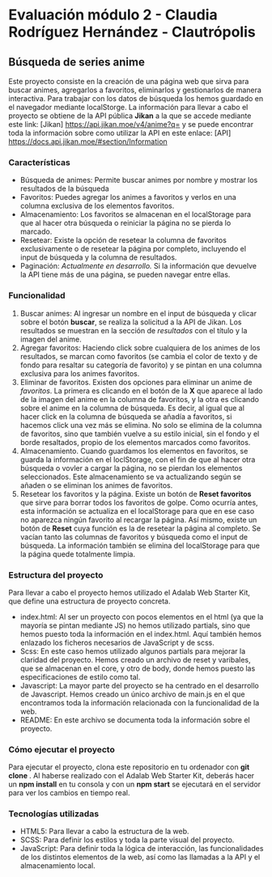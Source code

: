 # Evaluación módulo 2 - Claudia Rodríguez Hernández - Clautrópolis

## Búsqueda de series anime

Este proyecto consiste en la creación de una página web que sirva para buscar animes, agregarlos a favoritos, eliminarlos y gestionarlos de manera interactiva. Para trabajar con los datos de búsqueda los hemos guardado en el navegador mediante localStorge.
La información para llevar a cabo el proyecto se obtiene de la API pública **Jikan** a la que se accede mediante este link: [Jikan] https://api.jikan.moe/v4/anime?q= y se puede encontrar toda la información sobre como utilizar la API en este enlace: [API] https://docs.api.jikan.moe/#section/Information

### Características
* Búsqueda de animes: Permite buscar animes por nombre y mostrar los resultados de la búsqueda
* Favoritos: Puedes agregar los animes a favoritos y verlos en una columna exclusiva de los elementos favoritos.
* Almacenamiento: Los favoritos se almacenan en el localStorage para que al hacer otra búsqueda o reiniciar la página no se pierda lo marcado.
* Resetear: Existe la opción de resetear la columna de favoritos exclusivamente o de resetear la página por completo, incluyendo el input de búsqueda y la columna de resultados.
* Paginación: *Actualmente en desarrollo.* Si la información que devuelve la API tiene más de una página, se pueden navegar entre ellas.

### Funcionalidad
1. Buscar animes: Al ingresar un nombre en el input de búsqueda y clicar sobre el botón **buscar**, se realiza la solicitud a la API de Jikan. Los resultados se muestran en la sección de *resultados* con el título y la imagen del anime.
2. Agregar favoritos: Haciendo click sobre cualquiera de los animes de los resultados, se marcan como favoritos (se cambia el color de texto y de fondo para resaltar su categoría de favorito) y se pintan en una columna exclusiva para los animes favoritos. 
3. Eliminar de favoritos. Existen dos opciones para eliminar un anime de *favoritos*. La primera es clicando en el botón de la **X** que aparece al lado de la imagen del anime en la columna de favoritos, y la otra es clicando sobre el anime en la columna de búsqueda. Es decir, al igual que al hacer click en la columna de búsqueda se añadía a favoritos, si hacemos click una vez más se elimina. No solo se elimina de la columna de favoritos, sino que también vuelve a su estilo inicial, sin el fondo y el borde resaltados, propio de los elementos marcados como favoritos.
4. Almacenamiento. Cuando guardamos los elementos en favoritos, se guarda la información en el loclStorage, con el fin de que al hacer otra búsqueda o vovler a cargar la página, no se pierdan los elementos seleccionados. Este almacenamiento se va actualizando según se añaden o se eliminan los animes de favoritos. 
5. Resetear los favoritos y la página. Existe un botón de **Reset favoritos** que sirve para borrar todos los favoritos de golpe. Como ocurría antes, esta información se actualiza en el localStorage para que en ese caso no aparezca ningún favorito al recargar la página. Así mismo, existe un botón de **Reset** cuya función es la de resetear la página al completo. Se vacían tanto las columnas de favoritos y búsqueda como el input de búsqueda. La información también se elimina del localStorage para que la página quede totalmente limpia.

### Estructura del proyecto
Para llevar a cabo el proyecto hemos utilizado el Adalab Web Starter Kit, que define una estructura de proyecto concreta.
* index.html: Al ser un proyecto con pocos elementos en el html (ya que la mayoría se pintan mediante JS) no hemos utilizado partials, sino que hemos puesto toda la información en el index.html. Aquí también hemos enlazado los ficheros necesarios de JavaScript y de scss.
* Scss: En este caso hemos utilizado algunos partials para mejorar la claridad del proyecto. Hemos creado un archivo de reset y varibales, que se almacenan en el core, y otro de body, donde hemos puesto las especificaciones de estilo como tal.
* Javascript: La mayor parte del proyecto se ha centrado en el desarrollo de Javascript. Hemos creado un único archivo de main.js en el que encontramos toda la información relacionada con la funcionalidad de la web.
* README: En este archivo se documenta toda la información sobre el proyecto.

### Cómo ejecutar el proyecto
Para ejecutar el proyecto, clona este repositorio en tu ordenador con **git clone <URL>**. Al haberse realizado con el Adalab Web Starter Kit, deberás hacer un **npm install** en tu consola y con un **npm start** se ejecutará en el servidor para ver los cambios en tiempo real.

### Tecnologías utilizadas
* HTML5: Para llevar a cabo la estructura de la web.
* SCSS: Para definir los estilos y toda la parte visual del proyecto.
* JavaScript: Para definir toda la lógica de interacción, las funcionalidades de los distintos elementos de la web, así como las llamadas a la API y el almacenamiento local.



